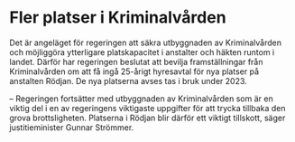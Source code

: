 # Fler platser i Kriminalvården

Det är angeläget för regeringen att säkra utbyggnaden av Kriminalvården och möjliggöra ytterligare platskapacitet i anstalter och häkten runtom i landet. Därför har regeringen beslutat att bevilja framställningar från Kriminalvården om att få ingå 25\-årigt hyresavtal för nya platser på anstalten Rödjan. De nya platserna avses tas i bruk under 2023\.

– Regeringen fortsätter med utbyggnaden av Kriminalvården som är en viktig del i en av regeringens viktigaste uppgifter för att trycka tillbaka den grova brottsligheten. Platserna i Rödjan blir därför ett viktigt tillskott, säger justitieminister Gunnar Strömmer.
